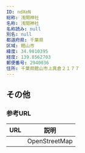 ```yaml
---
ID: ndXeN
総称: 浅間神社
名称: 浅間神社
名称読み: null
別名: null
都道府県: 千葉県
区域: 館山市
緯度: 34.9810395
経度: 139.8562703
郵便番号: 2940036
住所: 千葉県館山市上真倉２１７７
---
```


## その他

### 参考URL

| URL | 説明          |
| --- | ------------- |
|     | OpenStreetMap |
